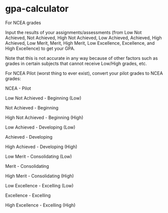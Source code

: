 # gpa-calculator
For NCEA grades

Input the results of your assignments/assessments (from Low Not Achieved, Not Achieved, High Not Achieved, Low Achieved, Achieved, High Achieved, Low Merit, Merit, High Merit, Low Excellence, Excellence, and High Excellence) to get your GPA.

Note that this is not accurate in any way because of other factors such as grades in certain subjects that cannot receive Low/High grades, etc.

For NCEA Pilot (worst thing to ever exist), convert your pilot grades to NCEA grades:

NCEA - Pilot

Low Not Achieved - Beginning (Low)

Not Achieved - Beginning

High Not Achieved - Beginning (High)

Low Achieved - Developing (Low)

Achieved - Developing

High Achieved - Developing (High)

Low Merit - Consolidating (Low)

Merit - Consolidating

High Merit - Consolidating (High)

Low Excellence - Excelling (Low)

Excellence - Excelling

High Excellence - Excelling (High)
